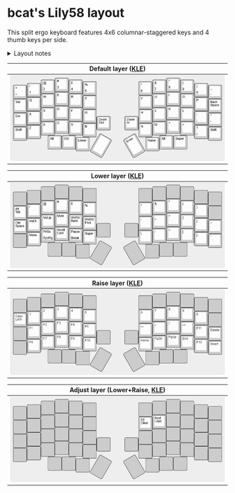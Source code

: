# bcat's Lily58 layout

This split ergo keyboard features 4x6 columnar-staggered keys and 4 thumb keys
per side.

<details>
<summary>Layout notes</summary>

* Based on [split 3x6+3](/layouts/split_3x6_3/bcat) layout. See that page for
  detailed rationale on keymap design.
* There's an optional number row at the top of the keyboard. I am quite used to
  using layers for numbers and symbols, so in practice this goes unused.
* The dedicated Hyphen/Underscore and Equals/Plus keys on the number row are
  placed in the same positions as on the ErgoDox EZ. (There's no real reason for
  this; I just had to do _something_ with those keys.)
* The extra thumb keys on the bottom row are used for a Left Alt key (for easier
  Alt+Tab, Alt+F4, etc.) and a dedicated Super key.
* The extra thumb keys below the controllers are bound to browser zoom keys.
</details>

| Default layer ([KLE](http://www.keyboard-layout-editor.com/#/gists/e0eb3af65961e9fd612dcff3ddd88e4f)) |
| :-: |
| ![Layout](layer_default.png) |

| Lower layer ([KLE](http://www.keyboard-layout-editor.com/#/gists/19ad0d3b5d745fbb2818db09740f5a11)) |
| :-: |
| ![Layout](layer_lower.png) |

| Raise layer ([KLE](http://www.keyboard-layout-editor.com/#/gists/912be7955f781cdaf692cc4d4c0b5823)) |
| :-: |
| ![Layout](layer_raise.png) |

| Adjust layer (Lower+Raise, [KLE](http://www.keyboard-layout-editor.com/#/gists/8f6a3f08350a9bbe1d414b22bca4e6c7)) |
| :-: |
| ![Layout](layer_adjust.png) |
